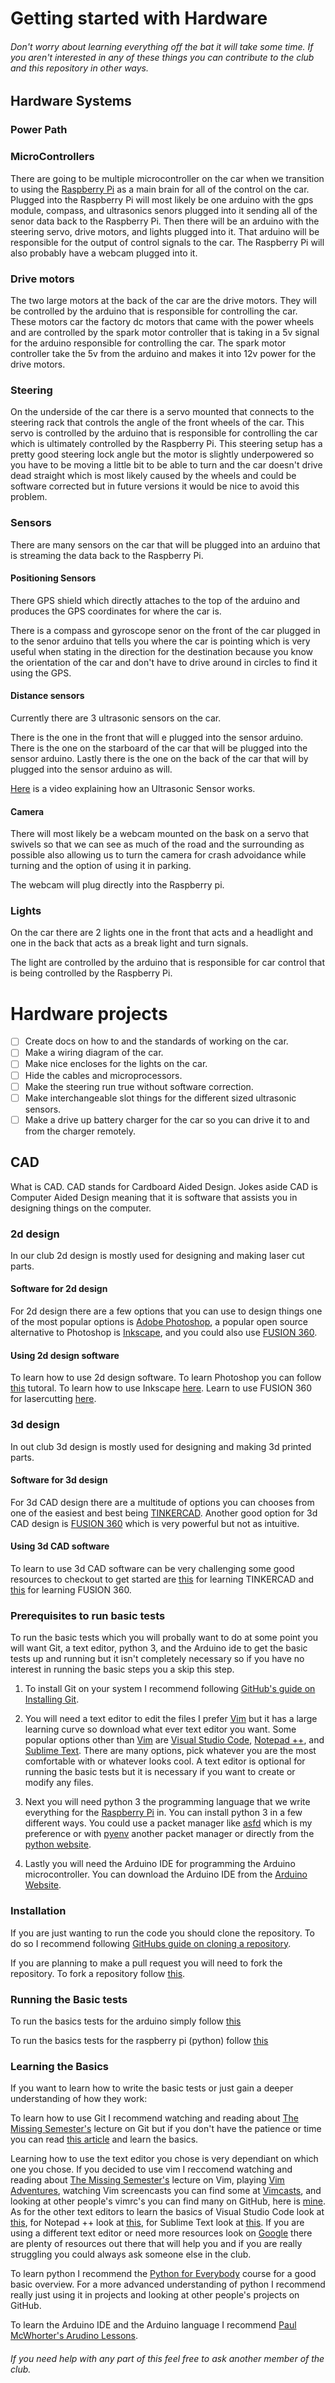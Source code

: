 # Getting started with Hardware

###### Don't worry about learning everything off the bat it will take some time. If you aren't interested in any of these things you can contribute to the club and this repository in other ways.

## Hardware Systems

<!-- someone make a wiring diagram of the car and for each subsection highlight the part of the car we are describing -->

### Power Path 

<!--draw path of power throughout the car -->

### MicroControllers

There are going to be multiple microcontroller on the car when we transition to using the [Raspberry Pi][Raspberry Pi] as a main brain for all of the control on the car. Plugged into the Raspberry Pi will most likely be one arduino with the gps module, compass, and ultrasonics senors plugged into it sending all of the senor data back to the Raspberry Pi. Then there will be an arduino with the steering servo, drive motors, and lights plugged into it. That arduino will be responsible for the output of control signals to the car. The Raspberry Pi will also probably have a webcam plugged into it.

<!-- someone make a diagram of micro controller and arduino layout -->

### Drive motors

The two large motors at the back of the car are the drive motors. They will be controlled by the arduino that is responsible for controlling the car. These motors car the factory dc motors that came with the power wheels and are controlled by the spark motor controller that is taking in a 5v signal for the arduino responsible for controlling the car. The spark motor controller take the 5v from the arduino and makes it into 12v power for the drive motors. 

<!-- diagram of Pi to arduino to spark motor controller to drive motors -->

### Steering

On the underside of the car there is a servo mounted that connects to the steering rack that controls the angle of the front wheels of the car. This servo is controlled by the arduino that is responsible for controlling the car which is ultimately controlled by the Raspberry Pi. This steering setup has a pretty good steering lock angle but the motor is slightly underpowered so you have to be moving a little bit to be able to turn and the car doesn't drive dead straight which is most likely caused by the wheels and could be software corrected but in future versions it would be nice to avoid this problem.

<!-- diagram of pi to arduino to servo-->
<!-- diagram of the steering system-->
### Sensors 

There are many sensors on the car that will be plugged into an arduino that is streaming the data back to the Raspberry Pi.

#### Positioning Sensors

There GPS shield which directly attaches to the top of the arduino and produces the GPS coordinates for where the car is.

There is a compass and gyroscope senor on the front of the car plugged in to the senor arduino  that tells you where the car is pointing which is very useful when stating in the direction for the destination because you know the orientation of the car and don't have to drive around in circles to find it using the GPS.

<!-- diagram of where they are and their wiring -->
#### Distance sensors 

Currently there are 3 ultrasonic sensors on the car. 

There is the one in the front that will e plugged into the sensor arduino. 
There is the one on the starboard of the car that will be plugged into the sensor arduino.
Lastly there is the one on the back of the car that will by plugged into the sensor arduino as will.

[Here](https://www.youtube.com/watch?v=1jGvzNrtF24) is a video explaining how an Ultrasonic Sensor works.

<!-- diagram of where it is and the wiring -->

#### Camera

There will most likely be a webcam mounted on the bask on a servo that swivels so that we can see as much of the road and the surrounding as possible also allowing us to turn the camera for crash advoidance while turning and the option of using it in parking.

The webcam will plug directly into the Raspberry pi.

<!-- diagram of camera position, servo underneath it, and wiring -->

### Lights

On the car there are 2 lights one in the front that acts and a headlight and one in the back that acts as a break light and turn signals. 

The light are controlled by the arduino that is responsible for car control that is being controlled by the Raspberry Pi.

<!-- diagram on the location of the light and their wiring -->

# Hardware projects

- [ ] Create docs on how to and the standards of working on the car.
- [ ] Make a wiring diagram of the car.
- [ ] Make nice encloses for the lights on the car.
- [ ] Hide the cables and microprocessors.
- [ ] Make the steering run true without software correction.
- [ ] Make interchangeable slot things for the different sized ultrasonic sensors.
- [ ] Make a drive up battery charger for the car so you can drive it to and from the charger remotely.

## CAD

What is CAD. CAD stands for Cardboard Aided Design. Jokes aside CAD is Computer Aided Design meaning that it is software that assists you in designing things on the computer.

### 2d design 

In our club 2d design is mostly used for designing and making laser cut parts.

#### Software for 2d design 

For 2d design there are a few options that you can use to design things one of the most popular options is [Adobe Photoshop](https://www.adobe.com/products/photoshop.html), a popular open source alternative to Photoshop is [Inkscape](https://inkscape.org), and you could also use [FUSION 360][FUSION 360].

#### Using 2d design software

To learn how to use 2d design software. To learn Photoshop you can follow [this](https://www.oberlo.com/blog/how-to-use-photoshop) tutoral. To learn how to use Inkscape [here](https://inkscape.org/learn/). Learn to use FUSION 360 for lasercutting [here](https://core-electronics.com.au/tutorials/making-boxes-with-fusion-360-for-laser-cutting-tutorial.html).  

### 3d design

In out club 3d design is mostly used for designing and making 3d printed parts.

#### Software for 3d design

For 3d CAD design there are a multitude of options you can chooses from one of the easiest and best being [TINKERCAD](https://www.tinkercad.com). Another good option for 3d CAD design is [FUSION 360][FUSION 360] which is very powerful but not as intuitive. 

#### Using 3d CAD software

To learn to use 3d CAD software can be very challenging some good resources to checkout to get started are [this](https://www.tinkercad.com/learn/designs) for learning TINKERCAD and [this](https://www.youtube.com/playlist?list=PLznyNXKQaKuetAIXhN-ihc1uhxti-oayo) for learning FUSION 360.

<a name="prerequisites"></a>
### Prerequisites to run basic tests

To run the basic tests which you will probally want to do at some point you will want Git, a text editor, python 3, and the Arduino ide to get the basic tests up and running but it isn't completely necessary so if you have no interest in running the basic steps you a skip this step. 


1. To install Git on your system I recommend following [GitHub's guide on Installing Git](https://github.com/git-guides/install-git).

2. You will need a text editor to edit the files I prefer [Vim][Vim] but it has a large learning curve so download what ever text editor you want. Some popular options other than [Vim][Vim] are [Visual Studio Code](https://code.visualstudio.com/Download), [Notepad ++](https://notepad-plus-plus.org/downloads/), and [Sublime Text](https://www.sublimetext.com/3). There are many options, pick whatever you are the most comfortable with or whatever looks cool. A text editor is optional for running the basic tests but it is necessary if you want to create or modify any files.

3. Next you will need python 3 the programming language that we write everything for the [Raspberry Pi][Raspberry Pi] in. You can install python 3 in a few different ways. You could use a packet manager like [asfd](https://asdf-vm.com/#/) which is my preference or with [pyenv](https://github.com/pyenv/pyenv#installation) another packet manager or directly from the [python website](https://www.python.org/downloads/).

4. Lastly you will need the Arduino IDE for programming the Arduino microcontroller. You can download the Arduino IDE from the [Arduino Website](https://www.arduino.cc/en/software).

<a name="installation"></a>
### Installation

If you are just wanting to run the code you should clone the repository. To do so I recommend following [GitHubs guide on cloning a repository](https://docs.github.com/en/free-pro-team@latest/github/creating-cloning-and-archiving-repositories/cloning-a-repository). 

If you are planning to make a pull request you will need to fork the repository. To fork a repository follow [this](https://docs.github.com/en/free-pro-team@latest/github/getting-started-with-github/fork-a-repo).

### Running the Basic tests

To run the basics tests for the arduino simply follow [this](https://www.arduino.cc/en/main/howto)

To run the basics tests for the raspberry pi (python) follow [this](https://realpython.com/run-python-scripts/)

<a name="usage"></a>
### Learning the Basics

If you want to learn how to write the basic tests or just gain a deeper understanding of how they work:

To learn how to use Git I recommend watching and reading about [The Missing Semester's](https://missing.csail.mit.edu/2020/version-control/) lecture on Git but if you don't have the patience or time you can read [this article](https://www.freecodecamp.org/news/learn-the-basics-of-git-in-under-10-minutes-da548267cc91/) and learn the basics.

Learning how to use the text editor you chose is very dependiant on which one you chose. If you decided to use vim I reccomend watching and reading about [The Missing Semester's](https://missing.csail.mit.edu/2020/editors/) lecture on Vim, playing [Vim Adventures](https://vim-adventures.com), watching Vim screencasts you can find some at [Vimcasts](http://vimcasts.org), and looking at other people's vimrc's you can find many on GitHub, here is [mine](https://github.com/N1H1L0/.dotfiles/blob/main/vim/vimrc). As for the other text editors to learn the basics of Visual Studio Code look at [this](https://code.visualstudio.com/docs/getstarted/introvideos), for Notepad ++ look at [this](https://npp-user-manual.org/docs/getting-started/), for Sublime Text look at [this](https://sublime-text-unofficial-documentation.readthedocs.io/en/latest/basic_concepts.html). If you are using a different text editor or need more resources look on [Google](https://www.google.com) there are plenty of resources out there that will help you and if you are really struggling you could always ask someone else in the club.

To learn python I recommend the [Python for Everybody](https://www.coursera.org/specializations/python) course for a good basic overview. For a more advanced understanding of python I recommend really just using it in projects and looking at other people's projects on GitHub.

To learn the Arduino IDE and the Arduino language I recommend [Paul McWhorter's Arudino Lessons](https://www.youtube.com/playlist?list=PLGs0VKk2DiYx6CMdOQR_hmJ2NbB4mZQn-).

###### If you need help with any part of this feel free to ask another member of the club.

<!-- LINKS -->
[FUSION 360]: https://www.autodesk.com/products/fusion-360/overview
[Vim]: https://www.vim.org/download.php 
[Raspberry Pi]: https://www.raspberrypi.org
